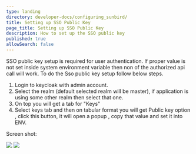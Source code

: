 ```yaml
---
type: landing
directory: developer-docs/configuring_sunbird/
title: Setting up SSO Public Key
page_title: Setting up SSO Public Key 
description: How to set up the SSO public key
published: true
allowSearch: false
---
```

SSO public key setup is required for user authentication. If proper value is not set inside system environment variable then non of the authorized api call will work.  To do the Sso public key setup follow below steps.

1.  Login to keycloak with admin account.
2.  Select the realm (default selected realm will be master), if application is using some other realm then select that one. 
3.  On top you will get a tab for "Keys"
4.  Select keys tab and then on tabular format you will get Public key option , click this button, it will open a popup , copy that value and set it into ENV.

 Screen shot:
   

<img src="https://github.com/ekstep/Common-Design/blob/master/images/sunbird/Sso_Screen-1.png"/>

<img src="https://github.com/ekstep/Common-Design/blob/master/images/sunbird/sso-screen-2.png"/>
